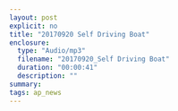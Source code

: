 ```yaml
---
layout: post
explicit: no
title: "20170920 Self Driving Boat"
enclosure:
  type: "Audio/mp3"
  filename: "20170920_Self Driving Boat"
  duration: "00:00:41"
  description: ""
summary:
tags: ap_news
---
```



